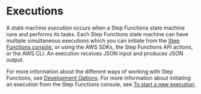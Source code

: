 # Executions<a name="concepts-state-machine-executions"></a>

A state machine *execution* occurs when a Step Functions state machine runs and performs its tasks\. Each Step Functions state machine can have multiple simultaneous executions which you can initiate from the [Step Functions console](https://console.aws.amazon.com/states/home?region=us-east-1#/), or using the AWS SDKs, the Step Functions API actions, or the AWS CLI\. An execution receives JSON input and produces JSON output\.

For more information about the different ways of working with Step Functions, see [Development Options](development-options.md)\. For more information about initiating an execution from the Step Functions console, see [To start a new execution](getting-started.md#start-new-execution)\.